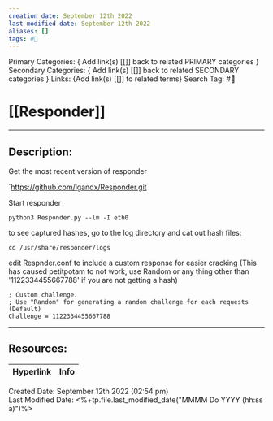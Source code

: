 ```yaml
---
creation date: September 12th 2022
last modified date: September 12th 2022
aliases: []
tags: #📕
---
```


Primary Categories: { Add link(s) [[]] back to related PRIMARY categories }
Secondary Categories:  { Add link(s) [[]] back to related SECONDARY categories }
Links: {Add link(s) [[]] to related terms}
Search Tag: #📕  

# [[Responder]]  
___

## Description:  
Get the most recent version of responder

`https://github.com/lgandx/Responder.git


Start responder

`python3 Responder.py --lm -I eth0`



to see captured hashes, go to the log directory and cat out hash files:

```
cd /usr/share/responder/logs
```

edit Respnder.conf to include a custom response for easier cracking (This has caused petitpotam to not work, use Random or any thing other than '1122334455667788' if you are not getting a hash)

```
; Custom challenge. 
; Use "Random" for generating a random challenge for each requests (Default)
Challenge = 1122334455667788

```




___

## Resources:

| Hyperlink | Info |
| --------- | ---- |


Created Date: September 12th 2022 (02:54 pm)  
Last Modified Date: <%+tp.file.last_modified_date("MMMM Do YYYY (hh:ss a)")%>
